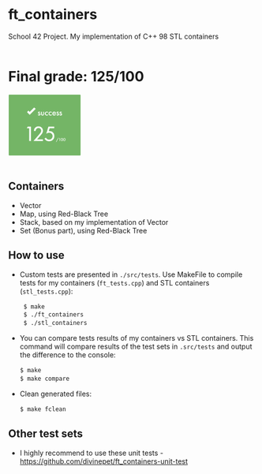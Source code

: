 # ft_containers

School 42 Project. My implementation of C++ 98 STL containers 
<br></br>

# Final grade: 125/100

<img src="./score.png" height="125" alt="Score"> <br></br>

## Containers

- Vector
- Map, using Red-Black Tree
- Stack, based on my implementation of Vector
- Set (Bonus part), using Red-Black Tree


## How to use

- Custom tests are presented in `./src/tests`. Use MakeFile to compile tests for my containers (`ft_tests.cpp`) and STL containers (`stl_tests.cpp`):

  ```sh
   $ make
   $ ./ft_containers
   $ ./stl_containers
   ```

- You can compare tests results of my containers vs STL containers. This command will compare results of the test sets in `.src/tests` and output the difference to the console:

	```sh
	$ make
	$ make compare
	```

- Clean generated files:

	```sh
	$ make fclean
	```

## Other test sets

- I highly recommend to use these unit tests - https://github.com/divinepet/ft_containers-unit-test
